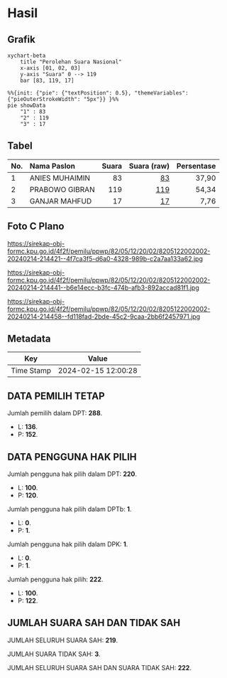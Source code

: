 # Hasil

## Grafik

```mermaid
xychart-beta
    title "Perolehan Suara Nasional"
    x-axis [01, 02, 03]
    y-axis "Suara" 0 --> 119
    bar [83, 119, 17]
```

```mermaid
%%{init: {"pie": {"textPosition": 0.5}, "themeVariables": {"pieOuterStrokeWidth": "5px"}} }%%
pie showData
    "1" : 83
    "2" : 119
    "3" : 17
```

## Tabel

| No. | Nama Paslon    | Suara | Suara (raw) | Persentase |
|:--- |:-------------- | -----:| -----------:| ----------:|
| 1   | ANIES MUHAIMIN | 83    | [83][p-1]   | 37,90      |
| 2   | PRABOWO GIBRAN | 119   | [119][p-2]  | 54,34      |
| 3   | GANJAR MAHFUD  | 17    | [17][p-3]   | 7,76       |


[p-1]: https://github.com/gigit-pemilu/pemilu-2024/blob/main/pilpres/hitung-suara/sub/82-maluku-utara/sub/05-kepulauan-sula/sub/12-mangoli-selatan/sub/2002-waikafia/sub/002-tps/sub/paslon-1.txt
[p-2]: https://github.com/gigit-pemilu/pemilu-2024/blob/main/pilpres/hitung-suara/sub/82-maluku-utara/sub/05-kepulauan-sula/sub/12-mangoli-selatan/sub/2002-waikafia/sub/002-tps/sub/paslon-2.txt
[p-3]: https://github.com/gigit-pemilu/pemilu-2024/blob/main/pilpres/hitung-suara/sub/82-maluku-utara/sub/05-kepulauan-sula/sub/12-mangoli-selatan/sub/2002-waikafia/sub/002-tps/sub/paslon-3.txt

## Foto C Plano

https://sirekap-obj-formc.kpu.go.id/4f2f/pemilu/ppwp/82/05/12/20/02/8205122002002-20240214-214421--4f7ca3f5-d6a0-4328-989b-c2a7aa133a62.jpg

https://sirekap-obj-formc.kpu.go.id/4f2f/pemilu/ppwp/82/05/12/20/02/8205122002002-20240214-214441--b6e14ecc-b3fc-474b-afb3-892accad81f1.jpg

https://sirekap-obj-formc.kpu.go.id/4f2f/pemilu/ppwp/82/05/12/20/02/8205122002002-20240214-214458--fd118fad-2bde-45c2-9caa-2bb6f2457971.jpg


## Metadata

| Key        | Value               |
| ---------- | ------------------- |
| Time Stamp | 2024-02-15 12:00:28 |


## DATA PEMILIH TETAP

Jumlah pemilih dalam DPT: **288**.
 * L: **136**.
 * P: **152**.

## DATA PENGGUNA HAK PILIH

Jumlah pengguna hak pilih dalam DPT: **220**.
 * L: **100**.
 * P: **120**.

Jumlah pengguna hak pilih dalam DPTb: **1**.
 * L: **0**.
 * P: **1**.

Jumlah pengguna hak pilih dalam DPK: **1**.
 * L: **0**.
 * P: **1**.

Jumlah pengguna hak pilih: **222**.
 * L: **100**.
 * P: **122**.

## JUMLAH SUARA SAH DAN TIDAK SAH

JUMLAH SELURUH SUARA SAH: **219**.

JUMLAH SUARA TIDAK SAH: **3**.

JUMLAH SELURUH SUARA SAH DAN SUARA TIDAK SAH: **222**.



